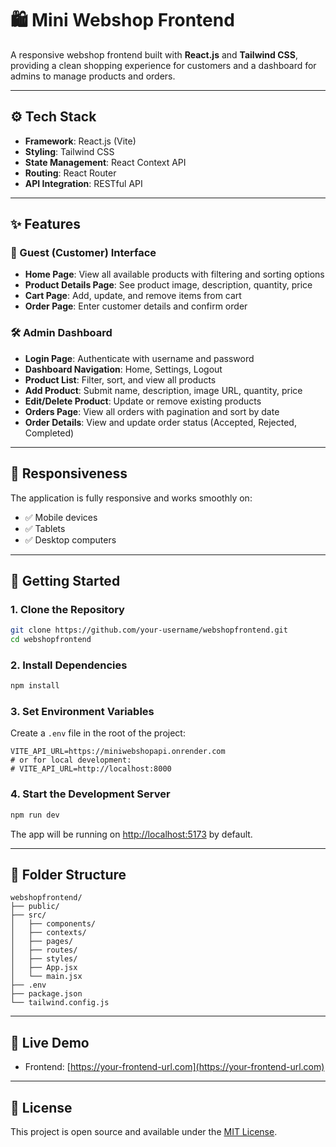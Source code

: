 # 🛍️ Mini Webshop Frontend

A responsive webshop frontend built with **React.js** and **Tailwind CSS**, providing a clean shopping experience for customers and a dashboard for admins to manage products and orders.

---

## ⚙️ Tech Stack

- **Framework**: React.js (Vite)
- **Styling**: Tailwind CSS
- **State Management**: React Context API
- **Routing**: React Router
- **API Integration**: RESTful API

---

## ✨ Features

### 🛒 Guest (Customer) Interface

- **Home Page**: View all available products with filtering and sorting options
- **Product Details Page**: See product image, description, quantity, price
- **Cart Page**: Add, update, and remove items from cart
- **Order Page**: Enter customer details and confirm order

### 🛠️ Admin Dashboard

- **Login Page**: Authenticate with username and password
- **Dashboard Navigation**: Home, Settings, Logout
- **Product List**: Filter, sort, and view all products
- **Add Product**: Submit name, description, image URL, quantity, price
- **Edit/Delete Product**: Update or remove existing products
- **Orders Page**: View all orders with pagination and sort by date
- **Order Details**: View and update order status (Accepted, Rejected, Completed)

---

## 📱 Responsiveness

The application is fully responsive and works smoothly on:

- ✅ Mobile devices
- ✅ Tablets
- ✅ Desktop computers

---

## 🚀 Getting Started

### 1. Clone the Repository

```bash
git clone https://github.com/your-username/webshopfrontend.git
cd webshopfrontend
```

### 2. Install Dependencies

```bash
npm install
```

### 3. Set Environment Variables

Create a `.env` file in the root of the project:

```env
VITE_API_URL=https://miniwebshopapi.onrender.com
# or for local development:
# VITE_API_URL=http://localhost:8000
```

### 4. Start the Development Server

```bash
npm run dev
```

The app will be running on [http://localhost:5173](http://localhost:5173) by default.

---

## 🧪 Folder Structure

```
webshopfrontend/
├── public/
├── src/
│   ├── components/
│   ├── contexts/
│   ├── pages/
│   ├── routes/
│   ├── styles/
│   ├── App.jsx
│   └── main.jsx
├── .env
├── package.json
└── tailwind.config.js
```

---

## 🔗 Live Demo

- Frontend: [https://your-frontend-url.com](https://your-frontend-url.com)

---

## 📄 License

This project is open source and available under the [MIT License](LICENSE).
